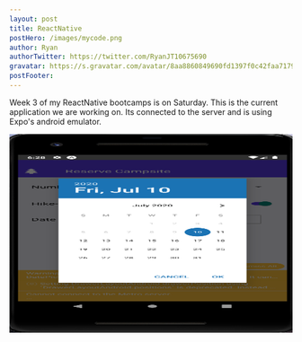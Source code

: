 ```yaml
---
layout: post
title: ReactNative 
postHero: /images/mycode.png
author: Ryan
authorTwitter: https://twitter.com/RyanJT10675690
gravatar: https://s.gravatar.com/avatar/8aa8860849690fd1397f0c42faa71795?s=80
postFooter:
---
```


Week 3 of my ReactNative bootcamps is on Saturday. This is the current application we are working on. Its connected
to the server and is using Expo's android emulator. 

<img src="/images/reactnative_app.png"  id="reactnative" alt="ReactNative applicaiton" width="512" height="354"/>
